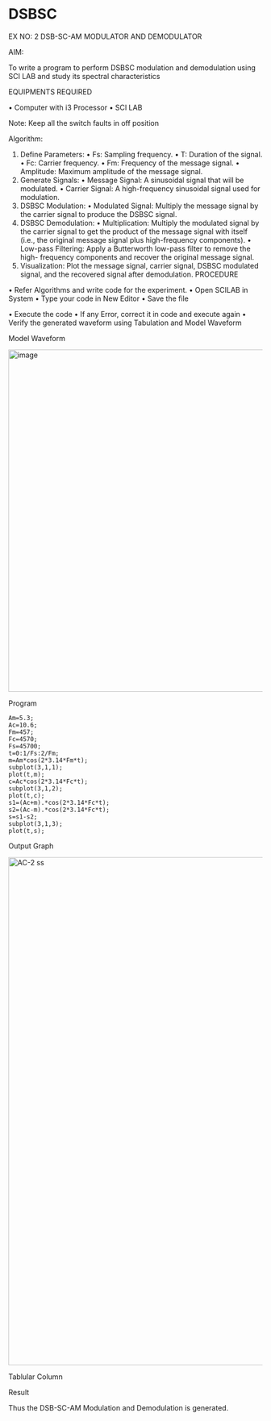 # DSBSC


EX NO: 2	DSB-SC-AM MODULATOR AND DEMODULATOR

AIM:

To write a program to perform DSBSC modulation and demodulation using SCI LAB and study its spectral characteristics

EQUIPMENTS REQUIRED

•	Computer with i3 Processor
•	SCI LAB

Note: Keep all the switch faults in off position

Algorithm:

1.	Define Parameters:
•	Fs: Sampling frequency.
•	T: Duration of the signal.
•	Fc: Carrier frequency.
•	Fm: Frequency of the message signal.
•	Amplitude: Maximum amplitude of the message signal.
2.	Generate Signals:
•	Message Signal: A sinusoidal signal that will be modulated.
•	Carrier Signal: A high-frequency sinusoidal signal used for modulation.
3.	DSBSC Modulation:
•	Modulated Signal: Multiply the message signal by the carrier signal to produce the DSBSC signal.
4.	DSBSC Demodulation:
•	Multiplication: Multiply the modulated signal by the carrier signal to get the product of the message signal with itself (i.e., the original message signal plus high-frequency components).
•	Low-pass Filtering: Apply a Butterworth low-pass filter to remove the high- frequency components and recover the original message signal.
5.	Visualization:
Plot the message signal, carrier signal, DSBSC modulated signal, and the recovered signal after demodulation.
PROCEDURE

•	Refer Algorithms and write code for the experiment.
•	Open SCILAB in System
•	Type your code in New Editor
•	Save the file
 
•	Execute the code
•	If any Error, correct it in code and execute again
•	Verify the generated waveform using Tabulation and Model Waveform

Model Waveform

<img width="703" height="679" alt="image" src="https://github.com/user-attachments/assets/e7c7c7f8-ccf2-41ac-b1f3-325989941a6f" />

Program
```
Am=5.3;
Ac=10.6;
Fm=457;
Fc=4570;
Fs=45700;
t=0:1/Fs:2/Fm;
m=Am*cos(2*3.14*Fm*t);
subplot(3,1,1);
plot(t,m);
c=Ac*cos(2*3.14*Fc*t);
subplot(3,1,2);
plot(t,c);
s1=(Ac+m).*cos(2*3.14*Fc*t);
s2=(Ac-m).*cos(2*3.14*Fc*t);
s=s1-s2;
subplot(3,1,3);
plot(t,s);
```
Output Graph

<img width="1707" height="1008" alt="AC-2  ss" src="https://github.com/user-attachments/assets/1de2703f-b343-4fe0-8eb7-c3f850b60676" />


Tablular Column


Result

Thus the DSB-SC-AM Modulation and Demodulation is generated.

